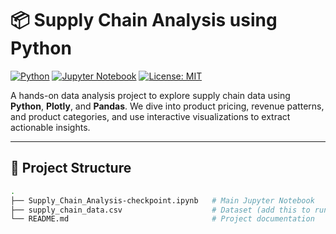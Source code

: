 # 📦 Supply Chain Analysis using Python

[![Python](https://img.shields.io/badge/Python-3.8%2B-blue?logo=python)](https://www.python.org/)
[![Jupyter Notebook](https://img.shields.io/badge/Notebook-Jupyter-orange?logo=jupyter)](https://jupyter.org/)
[![License: MIT](https://img.shields.io/badge/License-MIT-yellow.svg)](https://opensource.org/licenses/MIT)

A hands-on data analysis project to explore supply chain data using **Python**, **Plotly**, and **Pandas**. We dive into product pricing, revenue patterns, and product categories, and use interactive visualizations to extract actionable insights.


---

## 📁 Project Structure

```bash
.
├── Supply_Chain_Analysis-checkpoint.ipynb   # Main Jupyter Notebook
├── supply_chain_data.csv                    # Dataset (add this to run the notebook)
└── README.md                                # Project documentation
